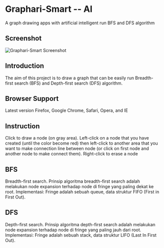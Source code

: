 Graphari-Smart -- AI
====================

A graph drawing apps with artificial intelligent run BFS and DFS algorithm

Screenshot
----------

![Graphari-Smart Screenshot](/screenshot.jpg)

Introduction
--------------
The aim of this project is to draw a graph that can be easily run Breadth-first search (BFS) and Depth-first search (DFS) algorithm.

Browser Support
--------------
Latest version Firefox, Google Chrome, Safari, Opera, and IE

Instruction
--------------
Click to draw a node (on gray area).
Left-click on a node that you have created (until the color become red) then left-click to another area that you want to make connection line between node (or click on first node and another node to make connect them).
Right-click to erase a node


BFS
--------------
Breadth-first search.
Prinsip algoritma breadth-first search adalah melakukan node expansion terhadap node di fringe yang paling dekat ke root. Implementasi: Fringe adalah sebuah queue, data struktur FIFO (First in First Out).


DFS
--------------
Depth-first search.
Prinsip algoritma depth-first search adalah melakukan node expansion terhadap node di fringe yang paling jauh dari root. Implementasi: Fringe adalah sebuah stack, data struktur LIFO (Last In First Out).

